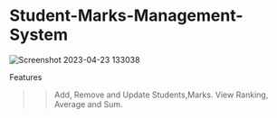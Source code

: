 # Student-Marks-Management-System

![Screenshot 2023-04-23 133038](https://user-images.githubusercontent.com/107237482/233827545-24949db1-d2c6-4c00-9d28-09f232d2e88e.png)

Features
>> Add, Remove and Update Students,Marks.
>> View Ranking, Average and Sum.
